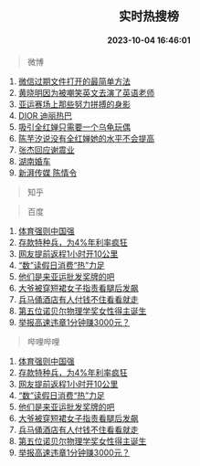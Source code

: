 <div align="center"><h2>实时热搜榜</h2><h4>2023-10-04 16:46:01</h4></div>

> 微博  

1. [微信过期文件打开的最简单方法](https://s.weibo.com/weibo?q=%E5%BE%AE%E4%BF%A1%E8%BF%87%E6%9C%9F%E6%96%87%E4%BB%B6%E6%89%93%E5%BC%80%E7%9A%84%E6%9C%80%E7%AE%80%E5%8D%95%E6%96%B9%E6%B3%95&t=31&band_rank=1&Refer=top)<br />
2. [黄晓明因为被嘲笑英文去演了英语老师](https://s.weibo.com/weibo?q=%23%E9%BB%84%E6%99%93%E6%98%8E%E5%9B%A0%E4%B8%BA%E8%A2%AB%E5%98%B2%E7%AC%91%E8%8B%B1%E6%96%87%E5%8E%BB%E6%BC%94%E4%BA%86%E8%8B%B1%E8%AF%AD%E8%80%81%E5%B8%88%23&t=31&band_rank=2&Refer=top)<br />
3. [亚运赛场上那些努力拼搏的身影](https://s.weibo.com/weibo?q=%23%E4%BA%9A%E8%BF%90%E8%B5%9B%E5%9C%BA%E4%B8%8A%E9%82%A3%E4%BA%9B%E5%8A%AA%E5%8A%9B%E6%8B%BC%E6%90%8F%E7%9A%84%E8%BA%AB%E5%BD%B1%23&t=31&band_rank=3&Refer=top)<br />
4. [DIOR 迪丽热巴](https://s.weibo.com/weibo?q=DIOR%20%E8%BF%AA%E4%B8%BD%E7%83%AD%E5%B7%B4&t=31&band_rank=4&Refer=top)<br />
5. [吸引全红婵只需要一个乌龟玩偶](https://s.weibo.com/weibo?q=%23%E5%90%B8%E5%BC%95%E5%85%A8%E7%BA%A2%E5%A9%B5%E5%8F%AA%E9%9C%80%E8%A6%81%E4%B8%80%E4%B8%AA%E4%B9%8C%E9%BE%9F%E7%8E%A9%E5%81%B6%23&t=31&band_rank=5&Refer=top)<br />
6. [陈芋汐说没有全红婵她的水平不会提高](https://s.weibo.com/weibo?q=%23%E9%99%88%E8%8A%8B%E6%B1%90%E8%AF%B4%E6%B2%A1%E6%9C%89%E5%85%A8%E7%BA%A2%E5%A9%B5%E5%A5%B9%E7%9A%84%E6%B0%B4%E5%B9%B3%E4%B8%8D%E4%BC%9A%E6%8F%90%E9%AB%98%23&t=31&band_rank=6&Refer=top)<br />
7. [张杰回应谢震业](https://s.weibo.com/weibo?q=%23%E5%BC%A0%E6%9D%B0%E5%9B%9E%E5%BA%94%E8%B0%A2%E9%9C%87%E4%B8%9A%23&t=31&band_rank=7&Refer=top)<br />
8. [湖南婚车](https://s.weibo.com/weibo?q=%E6%B9%96%E5%8D%97%E5%A9%9A%E8%BD%A6&t=31&band_rank=8&Refer=top)<br />
9. [新湃传媒 陈情令](https://s.weibo.com/weibo?q=%E6%96%B0%E6%B9%83%E4%BC%A0%E5%AA%92%20%E9%99%88%E6%83%85%E4%BB%A4&t=31&band_rank=9&Refer=top)<br />

> 知乎  


> 百度  

1. [体育强则中国强](https://www.baidu.com/s?wd=%E4%BD%93%E8%82%B2%E5%BC%BA%E5%88%99%E4%B8%AD%E5%9B%BD%E5%BC%BA&sa=fyb_news&rsv_dl=fyb_news)<br />
2. [存款特种兵，为4%年利率疯狂](https://www.baidu.com/s?wd=%E5%AD%98%E6%AC%BE%E7%89%B9%E7%A7%8D%E5%85%B5%EF%BC%8C%E4%B8%BA4%25%E5%B9%B4%E5%88%A9%E7%8E%87%E7%96%AF%E7%8B%82&sa=fyb_news&rsv_dl=fyb_news)<br />
3. [网友提前返程1小时开10公里](https://www.baidu.com/s?wd=%E7%BD%91%E5%8F%8B%E6%8F%90%E5%89%8D%E8%BF%94%E7%A8%8B1%E5%B0%8F%E6%97%B6%E5%BC%8010%E5%85%AC%E9%87%8C&sa=fyb_news&rsv_dl=fyb_news)<br />
4. [“数”读假日消费“热”力足](https://www.baidu.com/s?wd=%E2%80%9C%E6%95%B0%E2%80%9D%E8%AF%BB%E5%81%87%E6%97%A5%E6%B6%88%E8%B4%B9%E2%80%9C%E7%83%AD%E2%80%9D%E5%8A%9B%E8%B6%B3&sa=fyb_news&rsv_dl=fyb_news)<br />
5. [他们是来亚运批发奖牌的吧](https://www.baidu.com/s?wd=%E4%BB%96%E4%BB%AC%E6%98%AF%E6%9D%A5%E4%BA%9A%E8%BF%90%E6%89%B9%E5%8F%91%E5%A5%96%E7%89%8C%E7%9A%84%E5%90%A7&sa=fyb_news&rsv_dl=fyb_news)<br />
6. [大爷被穿短裙女子指责看腿后发飙](https://www.baidu.com/s?wd=%E5%A4%A7%E7%88%B7%E8%A2%AB%E7%A9%BF%E7%9F%AD%E8%A3%99%E5%A5%B3%E5%AD%90%E6%8C%87%E8%B4%A3%E7%9C%8B%E8%85%BF%E5%90%8E%E5%8F%91%E9%A3%99&sa=fyb_news&rsv_dl=fyb_news)<br />
7. [兵马俑酒店有人付钱不住看看就走](https://www.baidu.com/s?wd=%E5%85%B5%E9%A9%AC%E4%BF%91%E9%85%92%E5%BA%97%E6%9C%89%E4%BA%BA%E4%BB%98%E9%92%B1%E4%B8%8D%E4%BD%8F%E7%9C%8B%E7%9C%8B%E5%B0%B1%E8%B5%B0&sa=fyb_news&rsv_dl=fyb_news)<br />
8. [第五位诺贝尔物理学奖女性得主诞生](https://www.baidu.com/s?wd=%E7%AC%AC%E4%BA%94%E4%BD%8D%E8%AF%BA%E8%B4%9D%E5%B0%94%E7%89%A9%E7%90%86%E5%AD%A6%E5%A5%96%E5%A5%B3%E6%80%A7%E5%BE%97%E4%B8%BB%E8%AF%9E%E7%94%9F&sa=fyb_news&rsv_dl=fyb_news)<br />
9. [举报高速违章1分钟赚3000元？](https://www.baidu.com/s?wd=%E4%B8%BE%E6%8A%A5%E9%AB%98%E9%80%9F%E8%BF%9D%E7%AB%A01%E5%88%86%E9%92%9F%E8%B5%9A3000%E5%85%83%EF%BC%9F&sa=fyb_news&rsv_dl=fyb_news)<br />

> 哔哩哔哩  

1. [体育强则中国强](https://www.baidu.com/s?wd=%E4%BD%93%E8%82%B2%E5%BC%BA%E5%88%99%E4%B8%AD%E5%9B%BD%E5%BC%BA&sa=fyb_news&rsv_dl=fyb_news)<br />
2. [存款特种兵，为4%年利率疯狂](https://www.baidu.com/s?wd=%E5%AD%98%E6%AC%BE%E7%89%B9%E7%A7%8D%E5%85%B5%EF%BC%8C%E4%B8%BA4%25%E5%B9%B4%E5%88%A9%E7%8E%87%E7%96%AF%E7%8B%82&sa=fyb_news&rsv_dl=fyb_news)<br />
3. [网友提前返程1小时开10公里](https://www.baidu.com/s?wd=%E7%BD%91%E5%8F%8B%E6%8F%90%E5%89%8D%E8%BF%94%E7%A8%8B1%E5%B0%8F%E6%97%B6%E5%BC%8010%E5%85%AC%E9%87%8C&sa=fyb_news&rsv_dl=fyb_news)<br />
4. [“数”读假日消费“热”力足](https://www.baidu.com/s?wd=%E2%80%9C%E6%95%B0%E2%80%9D%E8%AF%BB%E5%81%87%E6%97%A5%E6%B6%88%E8%B4%B9%E2%80%9C%E7%83%AD%E2%80%9D%E5%8A%9B%E8%B6%B3&sa=fyb_news&rsv_dl=fyb_news)<br />
5. [他们是来亚运批发奖牌的吧](https://www.baidu.com/s?wd=%E4%BB%96%E4%BB%AC%E6%98%AF%E6%9D%A5%E4%BA%9A%E8%BF%90%E6%89%B9%E5%8F%91%E5%A5%96%E7%89%8C%E7%9A%84%E5%90%A7&sa=fyb_news&rsv_dl=fyb_news)<br />
6. [大爷被穿短裙女子指责看腿后发飙](https://www.baidu.com/s?wd=%E5%A4%A7%E7%88%B7%E8%A2%AB%E7%A9%BF%E7%9F%AD%E8%A3%99%E5%A5%B3%E5%AD%90%E6%8C%87%E8%B4%A3%E7%9C%8B%E8%85%BF%E5%90%8E%E5%8F%91%E9%A3%99&sa=fyb_news&rsv_dl=fyb_news)<br />
7. [兵马俑酒店有人付钱不住看看就走](https://www.baidu.com/s?wd=%E5%85%B5%E9%A9%AC%E4%BF%91%E9%85%92%E5%BA%97%E6%9C%89%E4%BA%BA%E4%BB%98%E9%92%B1%E4%B8%8D%E4%BD%8F%E7%9C%8B%E7%9C%8B%E5%B0%B1%E8%B5%B0&sa=fyb_news&rsv_dl=fyb_news)<br />
8. [第五位诺贝尔物理学奖女性得主诞生](https://www.baidu.com/s?wd=%E7%AC%AC%E4%BA%94%E4%BD%8D%E8%AF%BA%E8%B4%9D%E5%B0%94%E7%89%A9%E7%90%86%E5%AD%A6%E5%A5%96%E5%A5%B3%E6%80%A7%E5%BE%97%E4%B8%BB%E8%AF%9E%E7%94%9F&sa=fyb_news&rsv_dl=fyb_news)<br />
9. [举报高速违章1分钟赚3000元？](https://www.baidu.com/s?wd=%E4%B8%BE%E6%8A%A5%E9%AB%98%E9%80%9F%E8%BF%9D%E7%AB%A01%E5%88%86%E9%92%9F%E8%B5%9A3000%E5%85%83%EF%BC%9F&sa=fyb_news&rsv_dl=fyb_news)<br />
